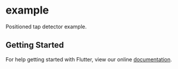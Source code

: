 # example

Positioned tap detector example.

## Getting Started

For help getting started with Flutter, view our online
[documentation](https://flutter.io/).
